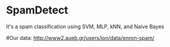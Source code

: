 # SpamDetect
It's a spam classification using SVM, MLP, kNN, and Naive Bayes

#Our data:
http://www2.aueb.gr/users/ion/data/enron-spam/
